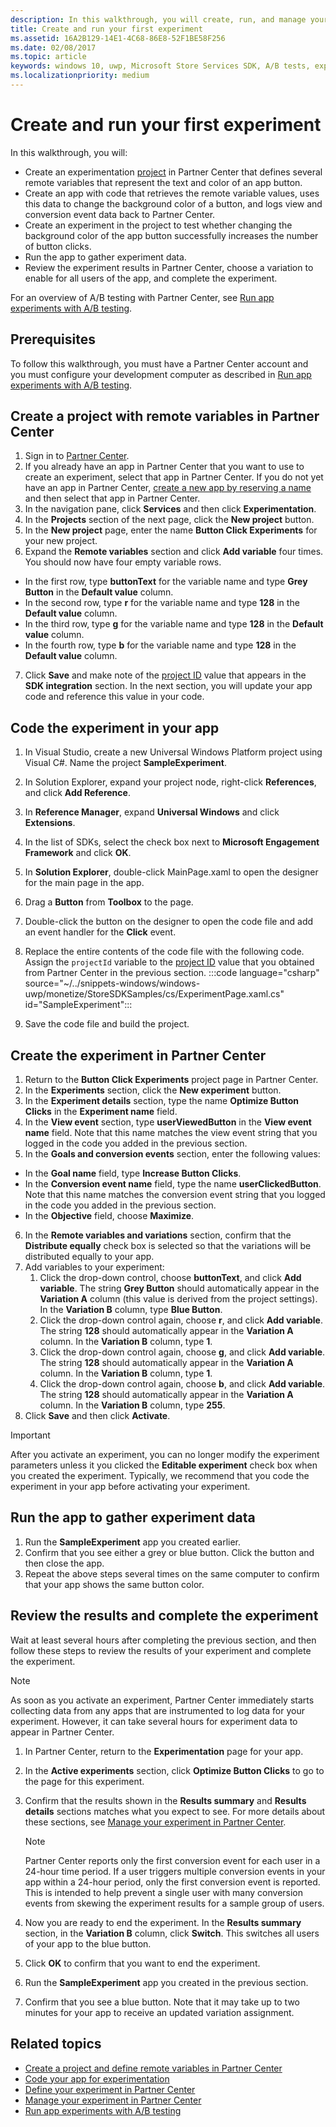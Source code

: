 ```yaml
---
description: In this walkthrough, you will create, run, and manage your first experiment with A/B testing.
title: Create and run your first experiment
ms.assetid: 16A2B129-14E1-4C68-86E8-52F1BE58F256
ms.date: 02/08/2017
ms.topic: article
keywords: windows 10, uwp, Microsoft Store Services SDK, A/B tests, experiments
ms.localizationpriority: medium
---
```

# Create and run your first experiment

In this walkthrough, you will:
* Create an experimentation [project](run-app-experiments-with-a-b-testing.md#terms) in Partner Center that defines several remote variables that represent the text and color of an app button.
* Create an app with code that retrieves the remote variable values, uses this data to change the background color of a button, and logs view and conversion event data back to Partner Center.
* Create an experiment in the project to test whether changing the background color of the app button successfully increases the number of button clicks.
* Run the app to gather experiment data.
* Review the experiment results in Partner Center, choose a variation to enable for all users of the app, and complete the experiment.

For an overview of A/B testing with Partner Center, see [Run app experiments with A/B testing](run-app-experiments-with-a-b-testing.md).

## Prerequisites

To follow this walkthrough, you must have a Partner Center account and you must configure your development computer as described in [Run app experiments with A/B testing](run-app-experiments-with-a-b-testing.md).

## Create a project with remote variables in Partner Center

1. Sign in to [Partner Center](https://partner.microsoft.com/dashboard).
2. If you already have an app in Partner Center that you want to use to create an experiment, select that app in Partner Center. If you do not yet have an app in Partner Center, [create a new app by reserving a name](../publish/create-your-app-by-reserving-a-name.md) and then select that app in Partner Center.
3. In the navigation pane, click **Services** and then click **Experimentation**.
4. In the **Projects** section of the next page, click the **New project** button.
5. In the **New project** page, enter the name **Button Click Experiments** for your new project.
6. Expand the **Remote variables** section and click **Add variable** four times. You should now have four empty variable rows.
  * In the first row, type **buttonText** for the variable name and type **Grey Button** in the **Default value** column.
  * In the second row, type **r** for the variable name and type **128** in the **Default value** column.
  * In the third row, type **g** for the variable name and type **128** in the **Default value** column.
  * In the fourth row, type **b** for the variable name and type **128** in the **Default value** column.
7. Click **Save** and make note of the [project ID](run-app-experiments-with-a-b-testing.md#terms) value that appears in the **SDK integration** section. In the next section, you will update your app code and reference this value in your code.

## Code the experiment in your app

1. In Visual Studio, create a new Universal Windows Platform project using Visual C#. Name the project **SampleExperiment**.
2. In Solution Explorer, expand your project node, right-click **References**, and click **Add Reference**.
3. In **Reference Manager**, expand **Universal Windows** and click **Extensions**.
4. In the list of SDKs, select the check box next to **Microsoft Engagement Framework** and click **OK**.
5. In **Solution Explorer**, double-click MainPage.xaml to open the designer for the main page in the app.
6. Drag a **Button** from **Toolbox** to the page.
7. Double-click the button on the designer to open the code file and add an event handler for the **Click** event.  
8. Replace the entire contents of the code file with the following code. Assign the ```projectId``` variable to the [project ID](run-app-experiments-with-a-b-testing.md#terms) value that you obtained from Partner Center in the previous section.
    :::code language="csharp" source="~/../snippets-windows/windows-uwp/monetize/StoreSDKSamples/cs/ExperimentPage.xaml.cs" id="SampleExperiment":::

9. Save the code file and build the project.

## Create the experiment in Partner Center

1. Return to the **Button Click Experiments** project page in Partner Center.
2. In the **Experiments** section, click the **New experiment** button.
3. In the **Experiment details** section, type the name **Optimize Button Clicks** in the **Experiment name** field.
4. In the **View event** section, type **userViewedButton** in the **View event name** field. Note that this name matches the view event string that you logged in the code you added in the previous section.
5. In the **Goals and conversion events** section, enter the following values:
  * In the **Goal name** field, type **Increase Button Clicks**.
  * In the **Conversion event name** field, type the name **userClickedButton**. Note that this name matches the conversion event string that you logged in the code you added in the previous section.
  * In the **Objective** field, choose **Maximize**.
6. In the **Remote variables and variations** section, confirm that the **Distribute equally** check box is selected so that the variations will be distributed equally to your app.
7. Add variables to your experiment:
    1. Click the drop-down control, choose **buttonText**, and click **Add variable**. The string **Grey Button** should automatically appear in the **Variation A** column (this value is derived from the project settings). In the **Variation B** column, type **Blue Button**.
    2. Click the drop-down control again, choose **r**, and click **Add variable**. The string **128** should automatically appear in the **Variation A** column. In the **Variation B** column, type **1**.
    3. Click the drop-down control again, choose **g**, and click **Add variable**. The string **128** should automatically appear in the **Variation A** column. In the **Variation B** column, type **1**.  
    4. Click the drop-down control again, choose **b**, and click **Add variable**. The string **128** should automatically appear in the **Variation A** column. In the **Variation B** column, type **255**.  
8. Click **Save** and then click **Activate**.

> [!IMPORTANT]
> After you activate an experiment, you can no longer modify the experiment parameters unless it you clicked the **Editable experiment** check box when you created the experiment. Typically, we recommend that you code the experiment in your app before activating your experiment.

## Run the app to gather experiment data

1. Run the **SampleExperiment** app you created earlier.
2. Confirm that you see either a grey or blue button. Click the button and then close the app.
3. Repeat the above steps several times on the same computer to confirm that your app shows the same button color.

## Review the results and complete the experiment

Wait at least several hours after completing the previous section, and then follow these steps to review the results of your experiment and complete the experiment.

> [!NOTE]
> As soon as you activate an experiment, Partner Center immediately starts collecting data from any apps that are instrumented to log data for your experiment. However, it can take several hours for experiment data to appear in Partner Center.

1. In Partner Center, return to the **Experimentation** page for your app.
2. In the **Active experiments** section, click **Optimize Button Clicks** to go to the page for this experiment.
3. Confirm that the results shown in the **Results summary** and **Results details** sections matches what you expect to see. For more details about these sections, see [Manage your experiment in Partner Center](manage-your-experiment.md#review-the-results-of-your-experiment).
    > [!NOTE]
    > Partner Center reports only the first conversion event for each user in a 24-hour time period. If a user triggers multiple conversion events in your app within a 24-hour period, only the first conversion event is reported. This is intended to help prevent a single user with many conversion events from skewing the experiment results for a sample group of users.

4. Now you are ready to end the experiment. In the **Results summary** section, in the **Variation B** column, click **Switch**. This switches all users of your app to the blue button.
5. Click **OK** to confirm that you want to end the experiment.
6. Run the **SampleExperiment** app you created in the previous section.
7. Confirm that you see a blue button. Note that it may take up to two minutes for your app to receive an updated variation assignment.

## Related topics

* [Create a project and define remote variables in Partner Center](create-a-project-and-define-remote-variables-in-the-dev-center-dashboard.md)
* [Code your app for experimentation](code-your-experiment-in-your-app.md)
* [Define your experiment in Partner Center](define-your-experiment-in-the-dev-center-dashboard.md)
* [Manage your experiment in Partner Center](manage-your-experiment.md)
* [Run app experiments with A/B testing](run-app-experiments-with-a-b-testing.md)
